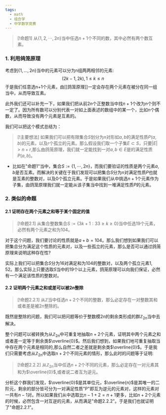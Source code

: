 ```yaml
---
tags:
  - math
  - 组合学
  - 中学数学竞赛
---
```


> [!命题1]
> 从$\{1,2,\cdots,2n\}$当中任选$n+1$个不同的数，其中必然有两个数互素。

### 1. 利用鸽笼原理

考虑到$\{1,...,2n\}$当中的元素可以分为n组两两相邻的元素:$$(2k-1,2k),1\leq k\leq n$$于是我们任意选n+1个元素，由[[鸽笼原理]]一定会存在两个元素在被分在同一组当中，从而导致互素。

此外我们还可以补充一下，如果我们把从前$2n$个正整数当中找$n+1$个改为$n$个则不一定了。因为所有数可以分别代表一对如上面表述的数组中的某一个，比如n个偶数，从而导致没有两个元素是互素的。

我们可以把这个模式总结为：

> [!主要想法]
> 如果我们可以把有限集合$S$划分为$n$对形如$a,b$的满足性质$P(a,b)$的元素，以及$r$个孤立的元素。那么假设我们取一个子集$E\subset S$，只要$|E|>n+r$,那么由鸽笼原理，我们就一定能找到一对$a,b \in E$是的满足性质$P(a,b)$。

* 比如在"命题1"当中，集合$S:=\{1,\cdots,2n\}$，而我们要验证的性质是两个元素$a,b$是否互素。而解决的关键在于我们发现可以把集合$S$分为$n$对满足性质$P$也就是互素的整数对，以及$0$个孤立元素。于是如果我们从中挑选$n+1$个元素作为子集，由鸽笼原理我们就一定能从该子集当中找到一堆满足性质$P$的元素。
### 2. 类似的命题

#### 2.1 证明存在两个元素之和等于某个固定的值

> [!命题2.1]
> 从集合整数集合$S:=\{3k+1:33\geq k\geq 0\}$当中任选$19$个元素，必然有两个元素之和为$104$。

对于这个问题，我们要讨论的性质就是$a+b=104$。那么我们想到如果我们可以把集合分为满足这个性质的元素对，以及一些孤立的元素，那么是否可以通过鸽笼原理来说明这种存在性?

实际上我们可以把集合$S$分为16对满足和为104的整数对，以及两个孤立元素$1,52$。那么实际上只要选取$S$当中的19个以上元素，鸽笼原理可以向我们保证，必然有一个满足该性质的整数对。

#### 2.2 证明两个元素之和或差可以被$2n$整除

> [!命题2.2.1]
> 从$\mathbb{Z}$当中任选$n+2$个不同的整数，那么必定存在一对整数其和或者差是被$2n$整除的。

既然是整除的问题，我们可以把问题等价于整数模$2n$的剩余类形成的群$\mathbb{Z}_{2n}$当中去解决。

整个问题可以被转换为从$\mathbb{Z}_{2n}$中可重复地抽取$n+2$个元素，证明其中两个元素之和或者差一定等于剩余类$\overline{0}$。然后我们想到，如果我们地可重复抽取当中存在两个元素是相同的,那么自然二者之差就是剩余类$\overline{0}$。于是我们只需要考虑从$\mathbb{Z}_{2n}$中选取$n+2$个不同元素的情形，那么此时的问题等于证明:

> [!命题2.2.2]
> 从$\mathbb{Z}_{2n}$当中任选$n+2$个不同的元素，那么必定存在一对元素其和为$\overline{0}$,或者说二者互为逆元。

分析这个群我们发现，$\overline{0}$是其单位元，$\overline{n}$是其唯一的二阶元，剩余的部分皆可分为一对满足性质"P"即互为逆元的元素对，这样的元素对一共有$n-1$对。所以如果我们从中选取比$n-1+2=n+1$更多，比如$n+2$个元素的时候，必然包含一对互逆的元素，从而满足"命题2.2.2"。于是我们也就证明了"命题2.2.1"。



